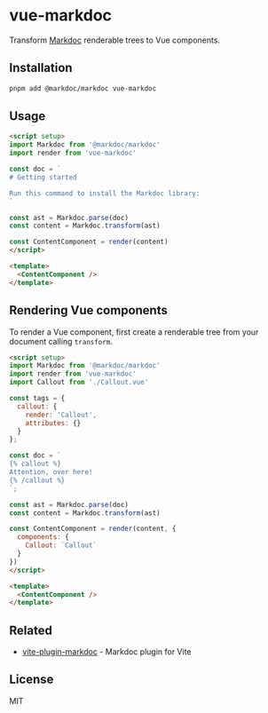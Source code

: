 # vue-markdoc

Transform [Markdoc](https://markdoc.io/) renderable trees to Vue components.

## Installation

```bash
pnpm add @markdoc/markdoc vue-markdoc
```

## Usage

```html
<script setup>
import Markdoc from '@markdoc/markdoc'
import render from 'vue-markdoc'

const doc = `
# Getting started

Run this command to install the Markdoc library:
`

const ast = Markdoc.parse(doc)
const content = Markdoc.transform(ast)

const ContentComponent = render(content)
</script>

<template>
  <ContentComponent />
</template>
```

## Rendering Vue components

To render a Vue component, first create a renderable tree from your document calling `transform`.

```html
<script setup>
import Markdoc from '@markdoc/markdoc'
import render from 'vue-markdoc'
import Callout from './Callout.vue'

const tags = {
  callout: {
    render: 'Callout',
    attributes: {}
  }
};

const doc = `
{% callout %}
Attention, over here!
{% /callout %}
`;

const ast = Markdoc.parse(doc)
const content = Markdoc.transform(ast)

const ContentComponent = render(content, {
  components: {
    Callout: `Callout`
  }
})
</script>

<template>
  <ContentComponent />
</template>
```

## Related

- [vite-plugin-markdoc](https://github.com/wobsoriano/vite-plugin-markdoc) - Markdoc plugin for Vite

## License

MIT
